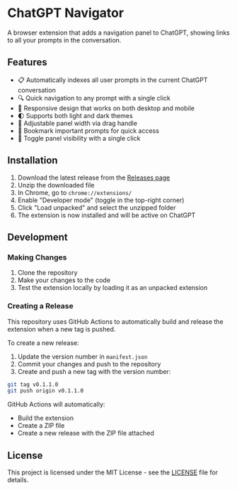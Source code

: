 # ChatGPT Navigator

A browser extension that adds a navigation panel to ChatGPT, showing links to all your prompts in the conversation.

## Features

- 📋 Automatically indexes all user prompts in the current ChatGPT conversation
- 🔍 Quick navigation to any prompt with a single click
- 📱 Responsive design that works on both desktop and mobile
- 🌓 Supports both light and dark themes
- 📏 Adjustable panel width via drag handle
- 🔖 Bookmark important prompts for quick access
- 🔄 Toggle panel visibility with a single click

## Installation

1. Download the latest release from the [Releases page](https://github.com/cuckon/gpt-nav/releases)
2. Unzip the downloaded file
3. In Chrome, go to `chrome://extensions/`
4. Enable "Developer mode" (toggle in the top-right corner)
5. Click "Load unpacked" and select the unzipped folder
6. The extension is now installed and will be active on ChatGPT

## Development

### Making Changes

1. Clone the repository
2. Make your changes to the code
3. Test the extension locally by loading it as an unpacked extension

### Creating a Release

This repository uses GitHub Actions to automatically build and release the extension when a new tag is pushed.

To create a new release:

1. Update the version number in `manifest.json`
2. Commit your changes and push to the repository
3. Create and push a new tag with the version number:

```bash
git tag v0.1.1.0
git push origin v0.1.1.0
```

GitHub Actions will automatically:
- Build the extension
- Create a ZIP file
- Create a new release with the ZIP file attached

## License

This project is licensed under the MIT License - see the [LICENSE](LICENSE) file for details. 